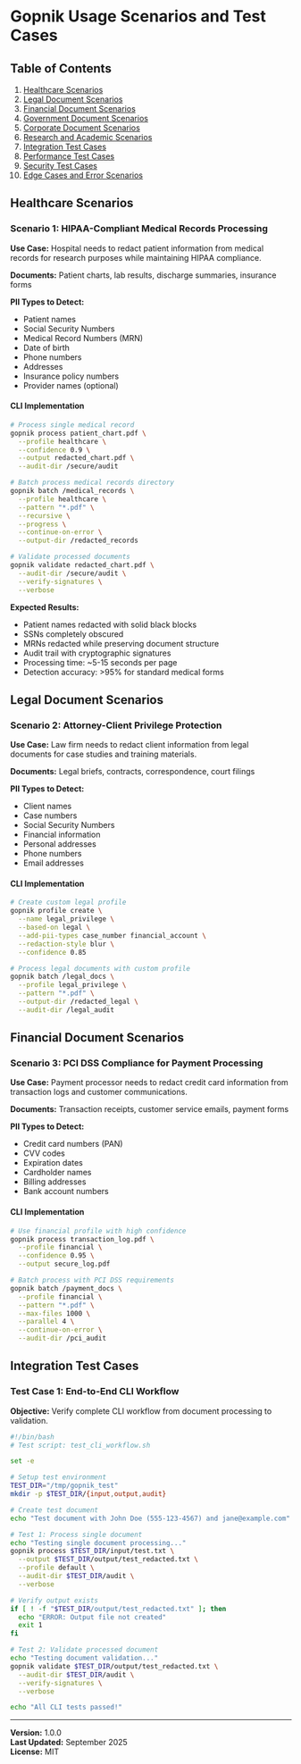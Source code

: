 # Gopnik Usage Scenarios and Test Cases

## Table of Contents
1. [Healthcare Scenarios](#healthcare-scenarios)
2. [Legal Document Scenarios](#legal-document-scenarios)
3. [Financial Document Scenarios](#financial-document-scenarios)
4. [Government Document Scenarios](#government-document-scenarios)
5. [Corporate Document Scenarios](#corporate-document-scenarios)
6. [Research and Academic Scenarios](#research-and-academic-scenarios)
7. [Integration Test Cases](#integration-test-cases)
8. [Performance Test Cases](#performance-test-cases)
9. [Security Test Cases](#security-test-cases)
10. [Edge Cases and Error Scenarios](#edge-cases-and-error-scenarios)

## Healthcare Scenarios

### Scenario 1: HIPAA-Compliant Medical Records Processing

**Use Case:** Hospital needs to redact patient information from medical records for research purposes while maintaining HIPAA compliance.

**Documents:** Patient charts, lab results, discharge summaries, insurance forms

**PII Types to Detect:**
- Patient names
- Social Security Numbers
- Medical Record Numbers (MRN)
- Date of birth
- Phone numbers
- Addresses
- Insurance policy numbers
- Provider names (optional)

#### CLI Implementation
```bash
# Process single medical record
gopnik process patient_chart.pdf \
  --profile healthcare \
  --confidence 0.9 \
  --output redacted_chart.pdf \
  --audit-dir /secure/audit

# Batch process medical records directory
gopnik batch /medical_records \
  --profile healthcare \
  --pattern "*.pdf" \
  --recursive \
  --progress \
  --continue-on-error \
  --output-dir /redacted_records

# Validate processed documents
gopnik validate redacted_chart.pdf \
  --audit-dir /secure/audit \
  --verify-signatures \
  --verbose
```

**Expected Results:**
- Patient names redacted with solid black blocks
- SSNs completely obscured
- MRNs redacted while preserving document structure
- Audit trail with cryptographic signatures
- Processing time: ~5-15 seconds per page
- Detection accuracy: >95% for standard medical forms

## Legal Document Scenarios

### Scenario 2: Attorney-Client Privilege Protection

**Use Case:** Law firm needs to redact client information from legal documents for case studies and training materials.

**Documents:** Legal briefs, contracts, correspondence, court filings

**PII Types to Detect:**
- Client names
- Case numbers
- Social Security Numbers
- Financial information
- Personal addresses
- Phone numbers
- Email addresses

#### CLI Implementation
```bash
# Create custom legal profile
gopnik profile create \
  --name legal_privilege \
  --based-on legal \
  --add-pii-types case_number financial_account \
  --redaction-style blur \
  --confidence 0.85

# Process legal documents with custom profile
gopnik batch /legal_docs \
  --profile legal_privilege \
  --pattern "*.pdf" \
  --output-dir /redacted_legal \
  --audit-dir /legal_audit
```

## Financial Document Scenarios

### Scenario 3: PCI DSS Compliance for Payment Processing

**Use Case:** Payment processor needs to redact credit card information from transaction logs and customer communications.

**Documents:** Transaction receipts, customer service emails, payment forms

**PII Types to Detect:**
- Credit card numbers (PAN)
- CVV codes
- Expiration dates
- Cardholder names
- Billing addresses
- Bank account numbers

#### CLI Implementation
```bash
# Use financial profile with high confidence
gopnik process transaction_log.pdf \
  --profile financial \
  --confidence 0.95 \
  --output secure_log.pdf

# Batch process with PCI DSS requirements
gopnik batch /payment_docs \
  --profile financial \
  --pattern "*.pdf" \
  --max-files 1000 \
  --parallel 4 \
  --continue-on-error \
  --audit-dir /pci_audit
```

## Integration Test Cases

### Test Case 1: End-to-End CLI Workflow

**Objective:** Verify complete CLI workflow from document processing to validation.

```bash
#!/bin/bash
# Test script: test_cli_workflow.sh

set -e

# Setup test environment
TEST_DIR="/tmp/gopnik_test"
mkdir -p $TEST_DIR/{input,output,audit}

# Create test document
echo "Test document with John Doe (555-123-4567) and jane@example.com" > $TEST_DIR/input/test.txt

# Test 1: Process single document
echo "Testing single document processing..."
gopnik process $TEST_DIR/input/test.txt \
  --output $TEST_DIR/output/test_redacted.txt \
  --profile default \
  --audit-dir $TEST_DIR/audit \
  --verbose

# Verify output exists
if [ ! -f "$TEST_DIR/output/test_redacted.txt" ]; then
  echo "ERROR: Output file not created"
  exit 1
fi

# Test 2: Validate processed document
echo "Testing document validation..."
gopnik validate $TEST_DIR/output/test_redacted.txt \
  --audit-dir $TEST_DIR/audit \
  --verify-signatures \
  --verbose

echo "All CLI tests passed!"
```

---

**Version:** 1.0.0  
**Last Updated:** September 2025  
**License:** MIT